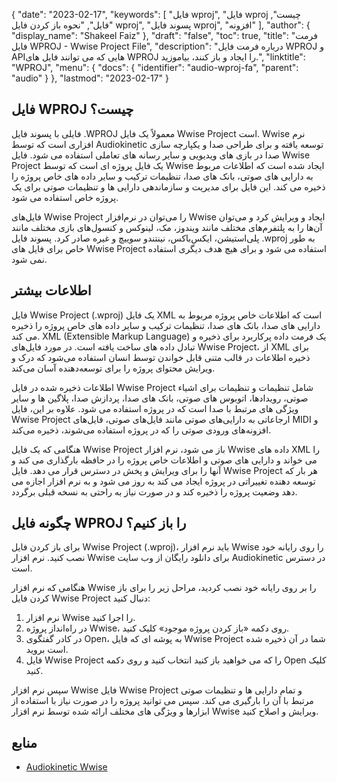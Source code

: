 {
  "date": "2023-02-17",
  "keywords": [
"فایل wproj",
"فایل wproj چیست",
"فایل",
"نحوه باز کردن فایل wproj",
"پسوند فایل wproj",
"افزونه"
],
  "author": {
    "display_name": "Shakeel Faiz"
},
  "draft": "false",
  "toc": true,
  "title": "فرمت فایل WPROJ - Wwise Project File",
  "description": "درباره فرمت فایل WPROJ و APIهایی که می توانند فایل های WPROJ را ایجاد و باز کنند، بیاموزید.",
  "linktitle": "WPROJ",
  "menu": {
    "docs": {
      "identifier": "audio-wproj-fa",
      "parent": "audio"
}
},
  "lastmod": "2023-02-17"
}

## فایل WPROJ چیست؟

فایلی با پسوند فایل .WPROJ معمولاً یک فایل Wwise Project است. Wwise نرم افزاری است که توسط Audiokinetic توسعه یافته و برای طراحی صدا و یکپارچه سازی صدا در بازی های ویدیویی و سایر رسانه های تعاملی استفاده می شود. فایل Wwise Project یک فایل پروژه ای است که توسط Wwise ایجاد شده است که اطلاعات مربوط به دارایی های صوتی، بانک های صدا، تنظیمات ترکیب و سایر داده های خاص پروژه را ذخیره می کند. این فایل برای مدیریت و سازماندهی دارایی ها و تنظیمات صوتی برای یک پروژه خاص استفاده می شود.

فایل‌های Wwise Project را می‌توان در نرم‌افزار Wwise ایجاد و ویرایش کرد و می‌توان آن‌ها را به پلتفرم‌های مختلف مانند ویندوز، مک، لینوکس و کنسول‌های بازی مختلف مانند پلی‌استیشن، ایکس‌باکس، نینتندو سوییچ و غیره صادر کرد. پسوند فایل .wproj به طور خاص برای فایل های Wwise Project استفاده می شود و برای هیچ هدف دیگری استفاده نمی شود.

## اطلاعات بیشتر

فایل Wwise Project (.wproj) یک فایل XML است که اطلاعات خاص پروژه مربوط به دارایی های صدا، بانک های صدا، تنظیمات ترکیب و سایر داده های خاص پروژه را ذخیره می کند. XML (Extensible Markup Language) یک فرمت داده پرکاربرد برای ذخیره و تبادل داده های ساخت یافته است. در مورد فایل‌های Wwise Project، از XML برای ذخیره اطلاعات در قالب متنی قابل خواندن توسط انسان استفاده می‌شود که درک و ویرایش محتوای پروژه را برای توسعه‌دهنده آسان می‌کند.

اطلاعات ذخیره شده در فایل Wwise Project شامل تنظیمات و تنظیمات برای اشیاء صوتی، رویدادها، اتوبوس های صوتی، بانک های صدا، پردازش صدا، پلاگین ها و سایر ویژگی های مرتبط با صدا است که در پروژه استفاده می شود. علاوه بر این، فایل Wwise Project ارجاعاتی به دارایی‌های صوتی مانند فایل‌های صوتی، فایل‌های MIDI و افزونه‌های ورودی صوتی را که در پروژه استفاده می‌شوند، ذخیره می‌کند.

هنگامی که یک فایل Wwise Project باز می شود، نرم افزار Wwise داده های XML را می خواند و دارایی های صوتی و اطلاعات خاص پروژه را در حافظه بارگذاری می کند و آنها را برای ویرایش و پخش در دسترس قرار می دهد. فایل Wwise Project هر بار که توسعه دهنده تغییراتی در پروژه ایجاد می کند به روز می شود و به نرم افزار اجازه می دهد وضعیت پروژه را ذخیره کند و در صورت نیاز به راحتی به نسخه قبلی برگردد.

## چگونه فایل WPROJ را باز کنیم؟

برای باز کردن فایل Wwise Project (.wproj)، باید نرم افزار Wwise را روی رایانه خود نصب کنید. نرم افزار Wwise برای دانلود رایگان از وب سایت Audiokinetic در دسترس است.

هنگامی که نرم افزار Wwise را بر روی رایانه خود نصب کردید، مراحل زیر را برای باز کردن فایل Wwise Project دنبال کنید:

1. نرم افزار Wwise را اجرا کنید.
2. در راه‌انداز پروژه Wwise، روی دکمه «باز کردن پروژه موجود» کلیک کنید.
3. در کادر گفتگوی Open، به پوشه ای که فایل Wwise Project شما در آن ذخیره شده است بروید.
4. فایل Wwise Project را که می خواهید باز کنید انتخاب کنید و روی دکمه Open کلیک کنید.

سپس نرم افزار Wwise فایل Wwise Project و تمام دارایی ها و تنظیمات صوتی مرتبط با آن را بارگیری می کند. سپس می توانید پروژه را در صورت نیاز با استفاده از ابزارها و ویژگی های مختلف ارائه شده توسط نرم افزار Wwise ویرایش و اصلاح کنید.

## منابع
* [Audiokinetic Wwise](https://en.wikipedia.org/wiki/Audiokinetic_Wwise)


